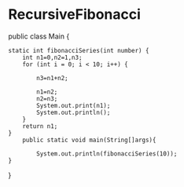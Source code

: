 # RecursiveFibonacci
public class Main {

    static int fibonacciSeries(int number) {
        int n1=0,n2=1,n3;
        for (int i = 0; i < 10; i++) {

            n3=n1+n2;

            n1=n2;
            n2=n3;
            System.out.print(n1);
            System.out.println();
        }
        return n1;
    }
        public static void main(String[]args){

            System.out.println(fibonacciSeries(10));
    }
}



